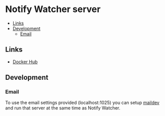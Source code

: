 # Notify Watcher server <!-- omit in TOC -->

- [Links](#links)
- [Development](#development)
  - [Email](#email)

## Links

- [Docker Hub](https://hub.docker.com/repository/docker/notifywatcher1/server)

## Development

### Email

To use the email settings provided (localhost:1025) you can setup [maildev](https://github.com/djfarrelly/MailDev) and run that server at the same time as Notify Watcher.
